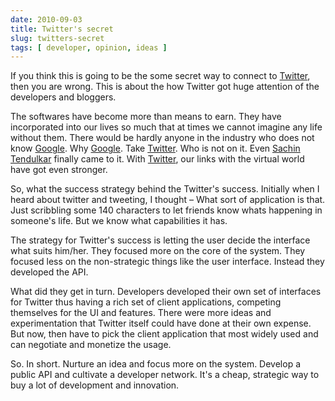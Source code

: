 ```yaml
---
date: 2010-09-03
title: Twitter's secret
slug: twitters-secret
tags: [ developer, opinion, ideas ]
---
```




If you think this is going to be the some secret way to connect to [Twitter][1], then you are wrong. This is about the how Twitter got huge attention of the developers and bloggers.

The softwares have become more than means to earn. They have incorporated into our lives so much that at times we cannot imagine any life without them. There would be hardly anyone in the industry who does not know [Google][2]. Why [Google][2]. Take [Twitter][1]. Who is not on it. Even [Sachin Tendulkar][3] finally came to it. With [Twitter][1], our links with the virtual world have got even stronger.

So, what the success strategy behind the Twitter's success. Initially when I heard about twitter and tweeting, I thought – What sort of application is that. Just scribbling some 140 characters to let friends know whats happening in someone's life. But we know what capabilities it has.

The strategy for Twitter's success is letting the user decide the interface what suits him/her. They focused more on the core of the system. They focused less on the non-strategic things like the user interface. Instead they developed the API.

What did they get in turn. Developers developed their own set of interfaces for Twitter thus having a rich set of client applications, competing themselves for the UI and features. There were more ideas and experimentation that Twitter itself could have done at their own expense. But now, then have to pick the client application that most widely used and can negotiate and monetize the usage.

So. In short. Nurture an idea and focus more on the system. Develop a public API and cultivate a developer network. It's a cheap, strategic way to buy a lot of development and innovation.



   [1]: https://www.twitter.com
   [2]: https://en.wikipedia.org/wiki/Google
   [3]: https://en.wikipedia.org/wiki/Sachin_Tendulkar
